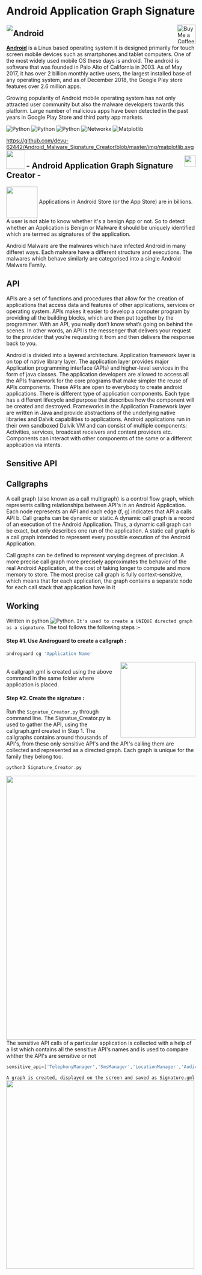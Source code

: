 # Android Application Graph Signature 

<!-- Library Logo -->
<img src="https://github.com/devu-62442/Android_Malware_Signature_Creator/blob/master/img/google_android_root_0.png" align="left" hspace="1" vspace="1">

<img align="right" height='50' src='https://github.com/devu-62442/Android_Malware_Signature_Creator/blob/master/img/dims.jpeg' alt='Buy Me a Coffee at ko-fi.com' /></a>

## Android 
[**Android**](https://developer.android.com) is a Linux based operating system it is designed primarily for touch screen mobile devices such as smartphones and tablet computers. One of the most widely used mobile OS these days is android. The android is software that was founded in Palo Alto of California in 2003. As of May 2017, it has over 2 billion monthly active users, the largest installed base of any operating system, and as of December 2018, the Google Play store features over 2.6 million apps.

Growing popularity of Android mobile operating system has not only attracted user community but also the malware developers towards this platform. Large number of malicious apps have been detected in the past years in Google Play Store and third party app markets.
</br>

<!-- Packages Used -->
![Python](https://github.com/devu-62442/Android_Malware_Signature_Creator/blob/master/img/68747470733a2f2f696d672e736869656c64732e696f2f707970692f707976657273696f6e732f6e6574776f726b782e737667-2.svg)
![Python](https://github.com/devu-62442/Android_Malware_Signature_Creator/blob/master/img/68747470733a2f2f7472617669732d63692e6f72672f6e6574776f726b782f6e6574776f726b782e7376673f6272616e63683d6d6173746572.svg) ![Python](https://github.com/devu-62442/Android_Malware_Signature_Creator/blob/master/img/68747470733a2f2f63692e6170707665796f722e636f6d2f6170692f70726f6a656374732f7374617475732f6769746875622f6e6574776f726b782f6e6574776f726b783f6272616e63683d6d6173746572267376673d74727565.svg)
![Networkx](https://github.com/devu-62442/Android_Malware_Signature_Creator/blob/master/img/networkx.svg)
![Matplotlib](https://github.com/devu-62442/Android_Malware_Signature_Creator/blob/master/img/matplotlib.svg)

https://github.com/devu-62442/Android_Malware_Signature_Creator/blob/master/img/matplotlib.svg
</br>
<a href='http://networkx.github.io'><img align='left' height='50' src='https://github.com/devu-62442/Android_Malware_Signature_Creator/blob/master/img/networkx_logo_1.png' /></a>

<a href='https://matplotlib.org'><img align='right' height='30' src='https://github.com/devu-62442/Android_Malware_Signature_Creator/blob/master/img/logo2.png' /></a>

## - Android Application Graph Signature Creator -

<img align='center' height='83' src='https://github.com/devu-62442/Android_Malware_Signature_Creator/blob/master/img/Screenshot%202019-10-20%20at%2010.27.53%20PM.png' />
Applications in Android Store (or the App Store) are in billions. A user is not able to know whether it's a benign App or not. So to detect whether an Application is Benign or Malware it should be uniquely identified which are termed as signatures of the application.

Android Malware are the malwares which have infected Android in many differet ways. Each malware have a different structure and executions. The malwares which behave similarly are categorised into a single Android Malware Family. 

## API 
APIs are a set of functions and procedures that allow for the creation of applications that access data and features of other applications, services or operating system. APIs makes it easier to develop a computer program by providing all the building blocks, which are then put together by the programmer. With an API, you really don’t know what’s going on behind the scenes. In other words, an API is the messenger that delivers your request to the provider that you’re requesting it from and then delivers the response back to you.

Android is divided into a layered architecture. Application  framework  layer  is  on  top  of  native library layer. The application layer provides major Application  programming  interface  (APIs)  and higher-level services in the form of java classes. The application developers are allowed to access all the APIs framework  for  the  core  programs that  make simpler the reuse of APIs components. These APIs are open to everybody to create android applications. There is different type  of application  components. Each type has a different lifecycle and purpose that describes how the  component  will be  created and destroyed. Frameworks in the Application Framework layer are written in Java and provide abstractions of the underlying native libraries and Dalvik capabilities to applications. Android applications run in their own sandboxed Dalvik VM and can consist of multiple components: Activities, services, broadcast receivers and content providers etc. Components can interact with other components of the same or a different application via intents. 

## Sensitive API


## Callgraphs
A call graph (also known as a call multigraph) is a control flow graph, which represents calling relationships between API's in an Android Application. Each node represents an API and each edge (f, g) indicates that API a calls API b. Call graphs can be dynamic or static.A dynamic call graph is a record of an execution of the Android Application. Thus, a dynamic call graph can be exact, but only describes one run of the application. A static call graph is a call graph intended to represent every possible execution of the Android Application.

Call graphs can be defined to represent varying degrees of precision. A more precise call graph more precisely approximates the behavior of the real Android Application, at the cost of taking longer to compute and more memory to store. The most precise call graph is fully context-sensitive, which means that for each application, the graph contains a separate node for each call stack that application have in it

## Working
Written in python ![Python](https://github.com/devu-62442/Android_Malware_Signature_Creator/blob/master/img/68747470733a2f2f696d672e736869656c64732e696f2f707970692f707976657273696f6e732f6e6574776f726b782e737667-2.svg). ```It's used to create a UNIQUE directed graph as a signature```. The tool follows the following steps :-

#### Step #1. Use Androguard to create a callgraph :
```gradle
androguard cg 'Application Name'
```
<img align='right' height='200' src='https://github.com/devu-62442/Android_Malware_Signature_Creator/blob/master/img/Screenshot%202019-10-20%20at%2010.31.34%20PM.png' />

</br>
A callgraph.gml is created using the above command in the same folder where application is placed.

#### Step #2. Create the signature :
Run the ```Signatue_Creator.py``` through command line. The Signatue_Creator.py is used to gather the API, using the callgraph.gml created in Step 1. The callgraphs contains around thousands of API's, from these only sensitive API's and the API's calling them are collected and represented as a directed graph. Each graph is unique for the family they belong too.

```gradle
python3 Signature_Creator.py
```

<img align='center' height='700' src='https://github.com/devu-62442/Android_Malware_Signature_Creator/blob/master/img/Screenshot%202019-10-20%20at%2011.11.03%20PM.png' />
The sensitive API calls of a particular application is collected with a help of a list which contains all the sensitive API's names and is used to compare whther the API's are sensitive or not

```gradle
sensitive_api=['TelephonyManager','SmsManager','LocationManager','AudioManager','HttpURLConnection','ConnectivityManager','BroadcastReceiver','Cipher','AccessibleObject','PackageManager']
```
```A graph is created, displayed on the screen and saved as Signature.gml```
</br>
<img align='center' height='500' src='https://github.com/devu-62442/Android_Malware_Signature_Creator/blob/master/img/Screenshot%202019-10-20%20at%2011.11.49%20PM.png' />
